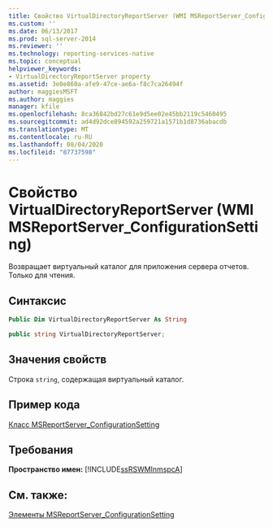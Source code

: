 ```yaml
---
title: Свойство VirtualDirectoryReportServer (WMI MSReportServer_ConfigurationSetting) | Документация Майкрософт
ms.custom: ''
ms.date: 06/13/2017
ms.prod: sql-server-2014
ms.reviewer: ''
ms.technology: reporting-services-native
ms.topic: conceptual
helpviewer_keywords:
- VirtualDirectoryReportServer property
ms.assetid: 3e0e860a-afe9-47ce-ae6a-f8c7ca26494f
author: maggiesMSFT
ms.author: maggies
manager: kfile
ms.openlocfilehash: 8ca36842bd27c61e9d5ee02e45bb2119c5460495
ms.sourcegitcommit: ad4d92dce894592a259721a1571b1d8736abacdb
ms.translationtype: MT
ms.contentlocale: ru-RU
ms.lasthandoff: 08/04/2020
ms.locfileid: "87737598"
---
```

# <a name="virtualdirectoryreportserver-property-wmi-msreportserver_configurationsetting"></a>Свойство VirtualDirectoryReportServer (WMI MSReportServer_ConfigurationSetting)
  Возвращает виртуальный каталог для приложения сервера отчетов. Только для чтения.  
  
## <a name="syntax"></a>Синтаксис  
  
```vb  
Public Dim VirtualDirectoryReportServer As String  
```  
  
```csharp  
public string VirtualDirectoryReportServer;  
```  
  
## <a name="property-values"></a>Значения свойств  
 Строка `string`, содержащая виртуальный каталог.  
  
## <a name="example-code"></a>Пример кода  
 [Класс MSReportServer_ConfigurationSetting](msreportserver-configurationsetting-class.md)  
  
## <a name="requirements"></a>Требования  
 **Пространство имен:** [!INCLUDE[ssRSWMInmspcA](../../includes/ssrswminmspca-md.md)]  
  
## <a name="see-also"></a>См. также:  
 [Элементы MSReportServer_ConfigurationSetting](msreportserver-configurationsetting-members.md)  
  
  
